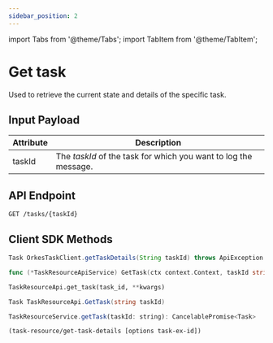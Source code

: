 ```yaml
---
sidebar_position: 2
---
```


import Tabs from '@theme/Tabs';
import TabItem from '@theme/TabItem';

# Get task

Used to retrieve the current state and details of the specific task.

## Input Payload

| Attribute | Description |
| --------- | -------------- | 
| taskId | The *taskId* of the task for which you want to log the message. | 

## API Endpoint

```
GET /tasks/{taskId}
```

## Client SDK Methods

<Tabs>
<TabItem value="Java" label="Java">

```java
Task OrkesTaskClient.getTaskDetails(String taskId) throws ApiException
```

</TabItem>
<TabItem value="Golang" label="Golang">

```go
func (*TaskResourceApiService) GetTask(ctx context.Context, taskId string) (model.Task, *http.Response, error)
```

</TabItem>
<TabItem value="Python" label="Python">

```python
TaskResourceApi.get_task(task_id, **kwargs)
```

</TabItem>
<TabItem value="CSharp" label="CSharp">

```csharp
Task TaskResourceApi.GetTask(string taskId)
```

</TabItem>
<TabItem value="Javascript" label="Javascript">

```javascript
TaskResourceService.getTask(taskId: string): CancelablePromise<Task>
```

</TabItem>
<TabItem value="Clojure" label="Clojure">

```clojure
(task-resource/get-task-details [options task-ex-id])
```

</TabItem>
</Tabs>
